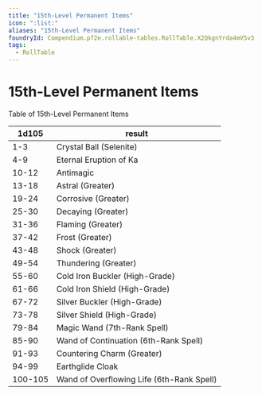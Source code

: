 ```yaml
---
title: "15th-Level Permanent Items"
icon: ":list:"
aliases: "15th-Level Permanent Items"
foundryId: Compendium.pf2e.rollable-tables.RollTable.X2QkgnYrda4mV5v3
tags:
  - RollTable
---
```


# 15th-Level Permanent Items
<p>Table of 15th-Level Permanent Items</p>

| 1d105 | result |
|------|--------|
| 1-3 | Crystal Ball (Selenite) |
| 4-9 | Eternal Eruption of Ka |
| 10-12 | Antimagic |
| 13-18 | Astral (Greater) |
| 19-24 | Corrosive (Greater) |
| 25-30 | Decaying (Greater) |
| 31-36 | Flaming (Greater) |
| 37-42 | Frost (Greater) |
| 43-48 | Shock (Greater) |
| 49-54 | Thundering (Greater) |
| 55-60 | Cold Iron Buckler (High-Grade) |
| 61-66 | Cold Iron Shield (High-Grade) |
| 67-72 | Silver Buckler (High-Grade) |
| 73-78 | Silver Shield (High-Grade) |
| 79-84 | Magic Wand (7th-Rank Spell) |
| 85-90 | Wand of Continuation (6th-Rank Spell) |
| 91-93 | Countering Charm (Greater) |
| 94-99 | Earthglide Cloak |
| 100-105 | Wand of Overflowing Life (6th-Rank Spell) |
